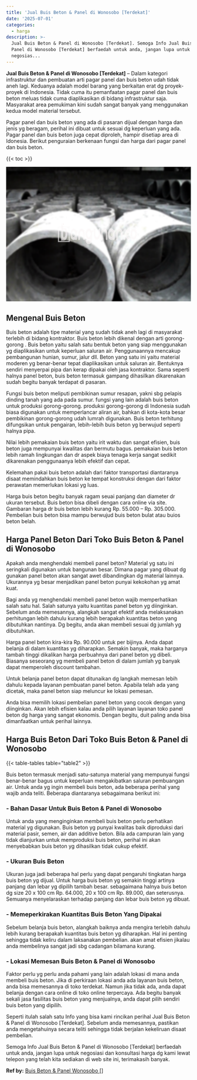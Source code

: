 ```yaml
---
title: 'Jual Buis Beton & Panel di Wonosobo [Terdekat]'
date: '2025-07-01'
categories:
  - harga
description: >-
  Jual Buis Beton & Panel di Wonosobo [Terdekat]. Semoga Info Jual Buis Beton &
  Panel di Wonosobo [Terdekat] berfaedah untuk anda, jangan lupa untuk
  negosias...
---
```


**Jual Buis Beton & Panel di Wonosobo \[Terdekat\]** – Dalam kategori infrastruktur dan pembuatan arti pagar panel dan buis beton udah tidak aneh lagi. Keduanya adalah model barang yang berkaitan erat dg proyek-proyek di Indonesia. Tidak cuma itu pemanfaatan pagar panel dan buis beton meluas tidak cuma diaplikasikan di bidang infrastruktur saja. Masyarakat area pemukiman kini sudah sangat banyak yang menggunakan kedua model material tersebut.

Pagar panel dan buis beton yang ada di pasaran dijual dengan harga dan jenis yg beragam, perihal ini dibuat untuk sesuai dg keperluan yang ada. Pagar panel dan buis beton juga cepat diproleh, hampir disetiap area di Idonesia. Berikut penguraian berkenaan fungsi dan harga dari pagar panel dan buis beton.

{{< toc >}}

![Jual Buis Beton & Panel di Wonosobo [Terdekat]](/images/jual-panel-buis-beton-murah-45.png)

## Mengenal Buis Beton

Buis beton adalah tipe material yang sudah tidak aneh lagi di masyarakat terlebih di bidang kontraktor. Buis beton lebih dikenal dengan arti gorong-gorong . Buis beton yaitu salah satu bentuk beton yang siap menggunakan yg diaplikasikan untuk keperluan saluran air. Penggunaannya mencakup pembangunan hunian, sumur, jalur dll. Beton yang satu ini yaitu material moderen yg benar-benar tepat diaplikasikan untuk saluran air. Bentuknya sendiri menyerpai pipa dan kerap dipakai oleh jasa kontraktor. Sama seperti halnya panel beton, buis beton termasuk gampang dihasilkan dikarenakan sudah begitu banyak terdapat di pasaran.

Fungsi buis beton meliputi pembikinan sumur resapan, yakni sbg pelapis dinding tanah yang ada pada sumur. fungsi yang lain adalah buis beton untuk produksi gorong-gorong. produksi gorong-gorong di Indonesia sudah biasa digunakan untuk memperlancar aliran air, bahkan di kota-kota besar pembikinan gorong-gorong udah lumrah digunakan. Buis beton terhitung difungsikan untuk pengairan, lebih-lebih buis beton yg berwujud seperti halnya pipa.

Nilai lebih pemakaian buis beton yaitu irit waktu dan sangat efisien, buis beton juga mempunyai kwalitas dan bermutu bagus. pemakaian buis beton lebih ramah lingkungan dan dr aspek biaya tenaga kerja sangat sedikit dikarenakan penggunaanya lebih efektif dan cepat.

Kelemahan pakai buis beton adalah dari faktor transportasi diantaranya disaat memindahkan buis beton ke tempat konstruksi dengan dari faktor perawatan memerlukan lokasi yg luas.

Harga buis beton begitu banyak ragam seuai panjang dan diameter dr ukuran tersebut. Buis beton bisa dibeli dengan cara online via site. Gambaran harga dr buis beton lebih kurang Rp. 55.000 – Rp. 305.000. Pembelian buis beton bisa mampu berwujud buis beton bulat atau buios beton belah.

## Harga Panel Beton Dari Toko Buis Beton & Panel di Wonosobo

Apakah anda menghendaki membeli panel beton? Material yg satu ini seringkali digunakan untuk bangunan besar. Dimana pagar yang dibuat dg gunakan panel beton akan sangat awet dibandingkan dg material lainnya. Ukurannya yg besar menjadikan panel beton punyai kekokohan yg amat kuat.

Bagi anda yg menghendaki membeli panel beton wajib memperhatikan salah satu hal. Salah satunya yaitu kuantitas panel beton yg diinginkan. Sebelum anda memesannya, alangkah sangat efektif anda melaksanakan perhitungan lebih dahulu kurang lebih berapakah kuantitas beton yang dibutuhkan nantinya. Dg begitu, anda akan membeli sesuai dg jumlah yg dibutuhkan.

Harga panel beton kira-kira Rp. 90.000 untuk per bijinya. Anda dapat belanja di dalam kuantitas yg diharapkan. Semakin banyak, maka harganya tambah tinggi dikalikan harga perbuahnya dari panel beton yg dibeli. Biasanya seseorang yg membeli panel beton di dalam jumlah yg banyak dapat memperoleh discount tambahan.

Untuk belanja panel beton dapat ditunaikan dg langkah memesan lebih dahulu kepada layanan pembuatan panel beton. Apabila telah ada yang dicetak, maka panel beton siap meluncur ke lokasi pemesan.

Anda bisa memilih lokasi pembelian panel beton yang cocok dengan yang diinginkan. Akan lebih efisien kalau anda pilih layanan layanan toko panel beton dg harga yang sangat ekonomis. Dengan begitu, duit paling anda bisa dimanfaatkan untuk perihal lainnya.

## Harga Buis Beton Dari Toko Buis Beton & Panel di Wonosobo

{{< table-tables table="table2" >}}

Buis beton termasuk menjadi satu-satunya material yang mempunyai fungsi benar-benar bagus untuk keperluan mengakibatkan saluran pembuangan air. Untuk anda yg ingin membeli buis beton, ada beberapa perihal yang wajib anda teliti. Beberapa diantaranya sebagaimana berikut ini:

### \- Bahan Dasar Untuk Buis Beton & Panel di Wonosobo

Untuk anda yang menginginkan membeli buis beton perlu perhatikan material yg digunakan. Buis beton yg punyai kwalitas baik diproduksi dari material pasir, semen, air dan additive beton. Bila ada campuran lain yang tidak dianjurkan untuk memproduksi buis beton, perihal ini akan menyebabkan buis beton yg dihasilkan tidak cukup efektif.

### \- Ukuran Buis Beton

Ukuran juga jadi beberapa hal perlu yang dapat pengaruhi tingkatan harga buis beton yg dijual. Untuk harga buis beton yg semakin tinggi artinya panjang dan lebar yg dipilih tambah besar. sebagaimana halnya buis beton dg size 20 x 100 cm Rp. 64.000, 20 x 100 cm Rp. 89.000, dan seterusnya. Semuanya menyelaraskan terhadap panjang dan lebar buis beton yg dibuat.

### \- Memeperkirakan Kuantitas Buis Beton Yang Dipakai

Sebelum belanja buis beton, alangkah baiknya anda mengira terlebih dahulu lebih kurang berapakah kuantitas buis beton yg diharapkan. Hal ini penting sehingga tidak keliru dalam laksanakan pembelian. akan amat efisien jikalau anda membelinya sangat jadi sbg cadangan bilamana kurang.

### \- Lokasi Memesan Buis Beton & Panel di Wonosobo

Faktor perlu yg perlu anda pahami yang lain adalah lokasi di mana anda membeli buis beton. Jika di perkiraan lokasi anda ada layanan buis beton, anda bisa memesannya di toko terdekat. Namun jika tidak ada, anda dapat belanja dengan cara online di toko online terpercaya. Ada begitu banyak sekali jasa fasilitas buis beton yang menjualnya, anda dapat pilih sendiri buis beton yang dipilih.

Seperti itulah salah satu Info yang bisa kami rincikan perihal Jual Buis Beton & Panel di Wonosobo \[Terdekat\]. Sebelum anda memesannya, pastikan anda mengetahuinya secara teliti sehingga tidak berjalan kekeliruan disaat pembelian.

Semoga Info Jual Buis Beton & Panel di Wonosobo \[Terdekat\] berfaedah untuk anda, jangan lupa untuk negosiasi dan konsultasi harga dg kami lewat telepon yang telah kita sediakan di web site ini, terimakasih banyak.

**Ref by:** [Buis Beton & Panel Wonosobo []](https://id.wikipedia.org/wiki/Buis)
